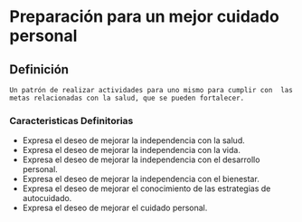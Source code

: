 # Preparación para un mejor cuidado personal
## Definición
	Un patrón de realizar actividades para uno mismo para cumplir con  las metas relacionadas con la salud, que se pueden fortalecer.

### Caracteristicas Definitorias
- Expresa el deseo de mejorar la 
independencia con la salud.   
- Expresa el deseo de mejorar la 
independencia con la vida.   
- Expresa el deseo de mejorar la 
independencia con el desarrollo 
personal.   
- Expresa el deseo de mejorar la 
independencia con el bienestar.   
- Expresa el deseo de mejorar el 
conocimiento de las estrategias 
de autocuidado.   
- Expresa el deseo de mejorar el 
cuidado personal.

